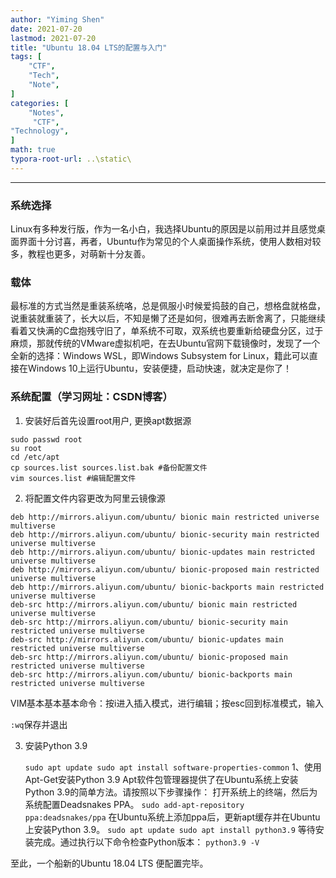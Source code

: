```yaml
---
author: "Yiming Shen"
date: 2021-07-20
lastmod: 2021-07-20
title: "Ubuntu 18.04 LTS的配置与入门"
tags: [
    "CTF",
    "Tech",
    "Note",
]
categories: [
    "Notes",
     "CTF",
"Technology",
]
math: true
typora-root-url: ..\static\
---
```


---

### 系统选择

Linux有多种发行版，作为一名小白，我选择Ubuntu的原因是以前用过并且感觉桌面界面十分讨喜，再者，Ubuntu作为常见的个人桌面操作系统，使用人数相对较多，教程也更多，对萌新十分友善。

### **载体**

最标准的方式当然是重装系统咯，总是佩服小时候爱捣鼓的自己，想格盘就格盘，说重装就重装了，长大以后，不知是懒了还是如何，很难再去断舍离了，只能继续看着又快满的C盘抱残守旧了，单系统不可取，双系统也要重新给硬盘分区，过于麻烦，那就传统的VMware虚拟机吧，在去Ubuntu官网下载镜像时，发现了一个全新的选择：Windows WSL，即Windows Subsystem for Linux，籍此可以直接在Windows 10上运行Ubuntu，安装便捷，启动快速，就决定是你了！

### **系统配置**（学习网址：CSDN博客）

1. 安装好后首先设置root用户, 更换apt数据源

```shell
sudo passwd root
su root
cd /etc/apt
cp sources.list sources.list.bak #备份配置文件
vim sources.list #编辑配置文件
```

2. 将配置文件内容更改为阿里云镜像源

```shell
deb http://mirrors.aliyun.com/ubuntu/ bionic main restricted universe multiverse
deb http://mirrors.aliyun.com/ubuntu/ bionic-security main restricted universe multiverse
deb http://mirrors.aliyun.com/ubuntu/ bionic-updates main restricted universe multiverse
deb http://mirrors.aliyun.com/ubuntu/ bionic-proposed main restricted universe multiverse
deb http://mirrors.aliyun.com/ubuntu/ bionic-backports main restricted universe multiverse
deb-src http://mirrors.aliyun.com/ubuntu/ bionic main restricted universe multiverse
deb-src http://mirrors.aliyun.com/ubuntu/ bionic-security main restricted universe multiverse
deb-src http://mirrors.aliyun.com/ubuntu/ bionic-updates main restricted universe multiverse
deb-src http://mirrors.aliyun.com/ubuntu/ bionic-proposed main restricted universe multiverse
deb-src http://mirrors.aliyun.com/ubuntu/ bionic-backports main restricted universe multiverse
```

VIM基本基本基本命令：按i进入插入模式，进行编辑；按esc回到标准模式，输入

`:wq`保存并退出

3. 安装Python 3.9

   `sudo apt update
   sudo apt install software-properties-common`
   1、使用Apt-Get安装Python 3.9
   Apt软件包管理器提供了在Ubuntu系统上安装Python 3.9的简单方法。请按照以下步骤操作：
   打开系统上的终端，然后为系统配置Deadsnakes PPA。
   `sudo add-apt-repository ppa:deadsnakes/ppa`
   在Ubuntu系统上添加ppa后，更新apt缓存并在Ubuntu上安装Python 3.9。
   `sudo apt update
   sudo apt install python3.9`
   等待安装完成。通过执行以下命令检查Python版本：
   `python3.9 -V`

至此，一个船新的Ubuntu 18.04 LTS 便配置完毕。